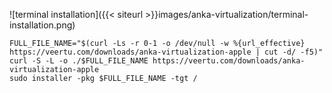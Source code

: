 ![terminal installation]({{< siteurl >}}images/anka-virtualization/terminal-installation.png)

```shell
FULL_FILE_NAME="$(curl -Ls -r 0-1 -o /dev/null -w %{url_effective} https://veertu.com/downloads/anka-virtualization-apple | cut -d/ -f5)"
curl -S -L -o ./$FULL_FILE_NAME https://veertu.com/downloads/anka-virtualization-apple
sudo installer -pkg $FULL_FILE_NAME -tgt /
``` 
